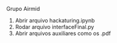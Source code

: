 Grupo Airmid

  1. Abrir arquivo hackaturing.ipynb 
  2. Rodar arquivo interfaceFinal.py
  3. Abrir arquivos auxiliares como os .pdf
